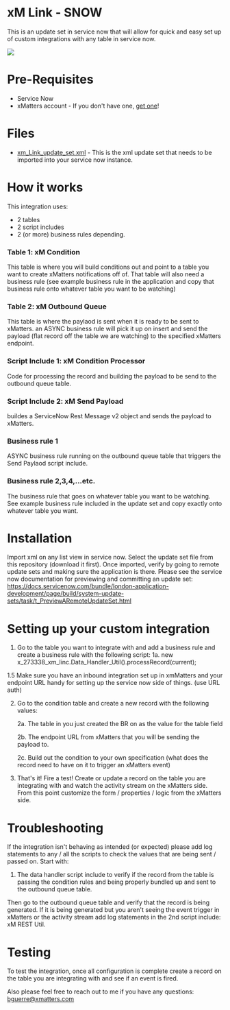 # xM Link - SNOW
This is an update set in service now that will allow for quick and easy set up of custom integrations with any table in service now.

<kbd>
  <img src="https://github.com/xmatters/xMatters-Labs/raw/master/media/disclaimer.png">
</kbd>

# Pre-Requisites
* Service Now
* xMatters account - If you don't have one, [get one](https://www.xmatters.com)!

# Files
* [xm_Link_update_set.xml](xm_Link_update_set.xml) - This is the xml update set that needs to be imported into your service now instance.

# How it works
This integration uses:
 - 2 tables
 - 2 script includes
 - 2 (or more) business rules depending. 

### Table 1: xM Condition 
This table is where you will build conditions out and point to a table you want to create xMatters notifications off of. That table will also need a business rule (see example business rule in the application and copy that business rule onto whatever table you want to be watching)
### Table 2: xM Outbound Queue 
This table is where the paylaod is sent when it is ready to be sent to xMatters. an ASYNC business rule will pick it up on insert and send the payload (flat record off the table we are watching) to the specified xMatters endpoint.

### Script Include 1: xM Condition Processor
Code for processing the record and building the payload to be send to the outbound queue table.
### Script Include 2: xM Send Payload
buildes a ServiceNow Rest Message v2 object and sends the payload to xMatters.

### Business rule 1
ASYNC business rule running on the outbound queue table that triggers the Send Paylaod script include.
### Business rule 2,3,4,...etc. 
The business rule that goes on whatever table you want to be watching. See example business rule included in the update set and copy exactly onto whatever table you want.

# Installation
Import xml on any list view in service now. Select the update set file from this repository (download it first).
Once imported, verify by going to remote update sets and making sure the application is there. Please see the service now documentation for previewing and committing an update set: https://docs.servicenow.com/bundle/london-application-development/page/build/system-update-sets/task/t_PreviewARemoteUpdateSet.html 

# Setting up your custom integration
1. Go to the table you want to integrate with and add a business rule and create a business rule with the following script:
   1a. new x_273338_xm_linc.Data_Handler_Util().processRecord(current);
   
1.5 Make sure you have an inbound integration set up in xmMatters and your endpoint URL handy for setting up the service now side of things. (use URL auth)

2. Go to the condition table and create a new record with the following values:
   
   2a. The table in you just created the BR on as the value for the table field
   
   2b. The endpoint URL from xMatters that you will be sending the payload to.
   
   2c. Build out the condition to your own specification (what does the record need to have on it to trigger an xMatters event)
   
3. That's it! Fire a test! Create or update a record on the table you are integrating with and watch the activity stream on the xMatters side. From this point customize the form / properties / logic from the xMatters side.

# Troubleshooting
If the integration isn't behaving as intended (or expected) please add log statements to any / all the scripts to check the values that are being sent / passed on. Start with:

1. The data handler script include to verify if the record from the table is passing the condition rules and being properly bundled up and sent to the outbound queue table.

Then go to the outbound queue table and verify that the record is being generated. If it is being generated but you aren't seeing the event trigger in xMatters or the activity stream add log statements in the 2nd script include: xM REST Util.

# Testing
To test the integration, once all configuration is complete create a record on the table you are integrating with and see if an event is fired.

Also please feel free to reach out to me if you have any questions: bguerre@xmatters.com
